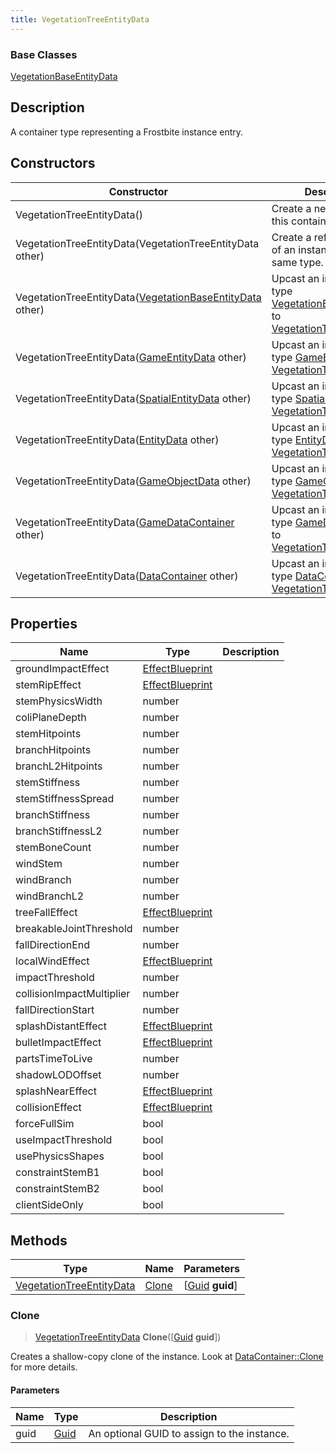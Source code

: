 ```yaml
---
title: VegetationTreeEntityData
---
```

### Base Classes

[VegetationBaseEntityData](VegetationBaseEntityData)

## Description

A container type representing a Frostbite instance entry.

## Constructors

| Constructor                                                                          | Description                                                                                                                              |
| ------------------------------------------------------------------------------------ | ---------------------------------------------------------------------------------------------------------------------------------------- |
| VegetationTreeEntityData()                                                           | Create a new instance of this container type.                                                                                            |
| VegetationTreeEntityData(VegetationTreeEntityData other)                             | Create a reference copy of an instance of the same type.                                                                                 |
| VegetationTreeEntityData([VegetationBaseEntityData](VegetationBaseEntityData) other) | Upcast an instance of type [VegetationBaseEntityData](VegetationBaseEntityData) to [VegetationTreeEntityData](VegetationTreeEntityData). |
| VegetationTreeEntityData([GameEntityData](GameEntityData) other)                     | Upcast an instance of type [GameEntityData](GameEntityData) to [VegetationTreeEntityData](VegetationTreeEntityData).                     |
| VegetationTreeEntityData([SpatialEntityData](SpatialEntityData) other)               | Upcast an instance of type [SpatialEntityData](SpatialEntityData) to [VegetationTreeEntityData](VegetationTreeEntityData).               |
| VegetationTreeEntityData([EntityData](EntityData) other)                             | Upcast an instance of type [EntityData](EntityData) to [VegetationTreeEntityData](VegetationTreeEntityData).                             |
| VegetationTreeEntityData([GameObjectData](GameObjectData) other)                     | Upcast an instance of type [GameObjectData](GameObjectData) to [VegetationTreeEntityData](VegetationTreeEntityData).                     |
| VegetationTreeEntityData([GameDataContainer](GameDataContainer) other)               | Upcast an instance of type [GameDataContainer](GameDataContainer) to [VegetationTreeEntityData](VegetationTreeEntityData).               |
| VegetationTreeEntityData([DataContainer](/vext/ref/shared/class/datacontainer) other)  | Upcast an instance of type [DataContainer](/vext/ref/shared/class/datacontainer) to [VegetationTreeEntityData](VegetationTreeEntityData).  |

## Properties

| Name                      | Type                               | Description |
| ------------------------- | ---------------------------------- | ----------- |
| groundImpactEffect        | [EffectBlueprint](EffectBlueprint) |             |
| stemRipEffect             | [EffectBlueprint](EffectBlueprint) |             |
| stemPhysicsWidth          | number                             |             |
| coliPlaneDepth            | number                             |             |
| stemHitpoints             | number                             |             |
| branchHitpoints           | number                             |             |
| branchL2Hitpoints         | number                             |             |
| stemStiffness             | number                             |             |
| stemStiffnessSpread       | number                             |             |
| branchStiffness           | number                             |             |
| branchStiffnessL2         | number                             |             |
| stemBoneCount             | number                             |             |
| windStem                  | number                             |             |
| windBranch                | number                             |             |
| windBranchL2              | number                             |             |
| treeFallEffect            | [EffectBlueprint](EffectBlueprint) |             |
| breakableJointThreshold   | number                             |             |
| fallDirectionEnd          | number                             |             |
| localWindEffect           | [EffectBlueprint](EffectBlueprint) |             |
| impactThreshold           | number                             |             |
| collisionImpactMultiplier | number                             |             |
| fallDirectionStart        | number                             |             |
| splashDistantEffect       | [EffectBlueprint](EffectBlueprint) |             |
| bulletImpactEffect        | [EffectBlueprint](EffectBlueprint) |             |
| partsTimeToLive           | number                             |             |
| shadowLODOffset           | number                             |             |
| splashNearEffect          | [EffectBlueprint](EffectBlueprint) |             |
| collisionEffect           | [EffectBlueprint](EffectBlueprint) |             |
| forceFullSim              | bool                               |             |
| useImpactThreshold        | bool                               |             |
| usePhysicsShapes          | bool                               |             |
| constraintStemB1          | bool                               |             |
| constraintStemB2          | bool                               |             |
| clientSideOnly            | bool                               |             |

## Methods

| Type                                                 | Name            | Parameters                                     |
| ---------------------------------------------------- | --------------- | ---------------------------------------------- |
| [VegetationTreeEntityData](VegetationTreeEntityData) | [Clone](#clone) | \[[Guid](/vext/ref/shared/class/guid) **guid**\] |

### Clone

> [VegetationTreeEntityData](VegetationTreeEntityData) **Clone**(\[[Guid](/vext/ref/shared/class/guid) **guid**\])

Creates a shallow-copy clone of the instance. Look at [DataContainer::Clone](/vext/ref/shared/class/datacontainer#clone) for more details.

#### Parameters

| Name | Type         | Description                                 |
| ---- | ------------ | ------------------------------------------- |
| guid | [Guid](Guid) | An optional GUID to assign to the instance. |
